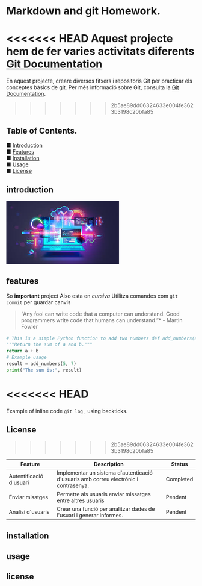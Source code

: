 # Markdown and git Homework.

<<<<<<< HEAD
Aquest projecte hem de fer varies activitats diferents [Git Documentation](https://git-scm.com/doc)
=======
En aquest projecte, creare diversos fitxers i repositoris Git per practicar els conceptes bàsics de git. 
Per més informació sobre Git, consulta la [Git Documentation](https://git-scm.com/doc).
>>>>>>> 2b5ae89dd06324633e004fe3623b3198c20bfa85

## Table of Contents.

■ [Introduction](#introduction)  
■ [Features](#features)  
■ [Installation](#installation)  
■ [Usage](#usage)  
■ [License](#license)

## introduction

![Project Logo](images/logo.png)

## features

So **important** project
Aixo esta en _cursiva_
Utilitza comandes com `git commit` per guardar canvis

> “Any fool can write code that a computer can understand. Good programmers write code that humans can understand.”\* - Martin Fowler

```python
# This is a simple Python function to add two numbers def add_numbers(a, b):
"""Return the sum of a and b."""
return a + b
# Example usage
result = add_numbers(5, 7)
print("The sum is:", result)
```
<<<<<<< HEAD
=======
Example of inline code ```git log``` , using backticks.
## License
>>>>>>> 2b5ae89dd06324633e004fe3623b3198c20bfa85

| Feature                 | Description                                                                          | Status    |
| ----------------------- | ------------------------------------------------------------------------------------ | --------- |
| Autentificació d'usuari | Implementar un sistema d'autenticació d'usuaris amb correu electrònic i contrasenya. | Completed |
| Enviar misatges         | Permetre als usuaris enviar missatges entre altres usuaris                           | Pendent   |
| Analisi d'usuaris       | Crear una funció per analitzar dades de l'usuari i generar informes.                 | Pendent   |

## installation

## usage

## license
